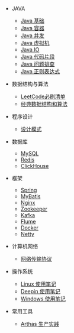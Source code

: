- JAVA

    - [Java 基础](java/basics.md)
    - [Java 容器](java/container.md)
    - [Java 并发](java/concurrent.md)
    - [Java 虚拟机](java/jvm.md)
    - [Java IO](java/io.md)
    - [Java 代码片段](java/codeSnippet.md)
    - [Java 问题排查](java/javaQ.md)
    - [Java 正则表达式](java/regex.md)

- 数据结构与算法

    - [LeetCode必刷清单](algorithm/leetCodeList.md)
    - [经典数据结构和算法](algorithm/classical.md)

- 程序设计

    - [设计模式](programming/designPattern.md)

- 数据库

    - [MySQL](database/mysql.md)
    - [Redis](database/redis.md)
    - [ClickHouse](database/clickhouse.md)

- 框架

    - [Spring](frame/spring.md)
    - [MyBatis](frame/mybatis.md)
    - [Nginx](frame/nginx.md)
    - [Zookeeper](frame/zookeeper.md)
    - [Kafka](frame/kafka.md)
    - [Flume](frame/flume.md)
    - [Docker](frame/docker.md)
    - [Netty](frame/netty.md)

- 计算机网络

    - [网络传输协议](network/protocol.md)

- 操作系统

    - [Linux 使用笔记](os/linux.md)
    - [Deepin 使用笔记](os/deepin.md)
    - [Windows 使用笔记](os/windows.md)

- 常用工具

    - [Arthas 生产实践](tools/arthas.md)